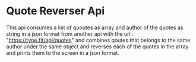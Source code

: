 # Quote Reverser Api

This api consumes a list of quoutes as array and author of the quotes as string in a json format from another api with the url : "https://type.fit/api/quotes" and combines qoutes that belongs to the same author under the same object and reverses each of the quotes in the array and prints them to the screen in a json format.
